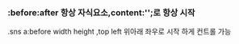 ### :before:after 항상 자식요소,content:'';로 항상 시작
.sns a:before width height ,top left 위아래 좌우로 시작 하게 컨트롤 가능 

